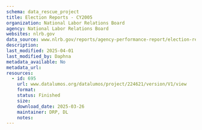 ```yaml
---
schema: data_rescue_project 
title: Election Reports - CY2005
organization: National Labor Relations Board
agency: National Labor Relations Board
websites: nlrb.gov
data_source: www.nlrb.gov/reports/agency-performance-report/election-reports/election-reports-cy-2005
description: 
last_modified: 2025-04-01
last_modified_by: Daphna
metadata_available: No
metadata_url: 
resources:
  - id: 695
    url: www.datalumos.org/datalumos/project/224621/version/V1/view
    format: 
    status: Finished
    size: 
    download_date: 2025-03-26
    maintainer: DRP, DL
    notes: 
---
```

